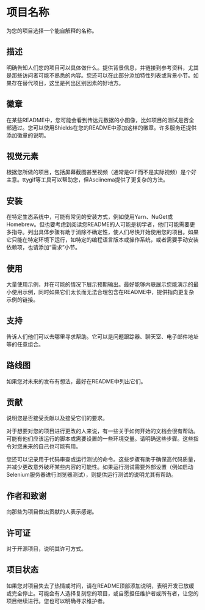 # 项目名称
为您的项目选择一个能自解释的名称。

## 描述
明确告知人们您的项目可以具体做什么。提供背景信息，并链接到参考资料，尤其是那些访问者可能不熟悉的内容。您还可以在此部分添加特性列表或背景小节。如果存在替代项目，这里是列出区别因素的好地方。

## 徽章
在某些README中，您可能会看到传达元数据的小图像，比如项目的测试是否全部通过。您可以使用Shields在您的README中添加这样的徽章。许多服务还提供添加徽章的说明。

## 视觉元素
根据您所做的项目，包括屏幕截图甚至视频（通常是GIF而不是实际视频）是个好主意。ttygif等工具可以帮助您，但Asciinema提供了更复杂的方法。

## 安装
在特定生态系统中，可能有常见的安装方式，例如使用Yarn、NuGet或Homebrew。但也要考虑到阅读您README的人可能是初学者，他们可能需要更多指导。列出具体步骤有助于消除不确定性，使人们尽快开始使用您的项目。如果它只能在特定环境下运行，如特定的编程语言版本或操作系统，或者需要手动安装依赖项，也请添加“需求”小节。

## 使用
大量使用示例，并在可能的情况下展示预期输出。最好能够内联展示您能演示的最小使用示例，同时如果它们太长而无法合理包含在README中，提供指向更复杂示例的链接。

## 支持
告诉人们他们可以去哪里寻求帮助。它可以是问题跟踪器、聊天室、电子邮件地址等的任意组合。

## 路线图
如果您对未来的发布有想法，最好在README中列出它们。

## 贡献
说明您是否接受贡献以及接受它们的要求。

对于想要对您的项目进行更改的人来说，有一些关于如何开始的文档会很有帮助。可能有他们应该运行的脚本或需要设置的一些环境变量。请明确这些步骤。这些指令对您未来的自己也可能有用。

您还可以记录用于代码审查或运行测试的命令。这些步骤有助于确保高代码质量，并减少更改意外破坏某些内容的可能性。如果运行测试需要外部设置（例如启动Selenium服务器进行浏览器测试），则提供运行测试的说明尤其有帮助。

## 作者和致谢
向那些为项目做出贡献的人表示感谢。

## 许可证
对于开源项目，说明其许可方式。

## 项目状态
如果您对项目失去了热情或时间，请在README顶部添加说明，表明开发已放缓或完全停止。可能会有人选择复刻您的项目，或自愿担任维护者或所有者，让您的项目继续进行。您也可以明确寻求维护者。
